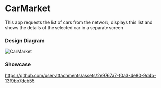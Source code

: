 # CarMarket

This app requests the list of cars from the network, displays this list and shows the details of the selected car in a separate screen

### Design Diagram
![CarMarket](https://github.com/user-attachments/assets/95450a73-8bd1-4863-848e-8d25ee8190f4)

### Showcase
https://github.com/user-attachments/assets/2e9767a7-f0a3-4e80-9d4b-13f9bb7dcb55

